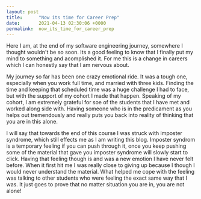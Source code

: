 ```yaml
---
layout: post
title:      "Now its time for Career Prep"
date:       2021-04-13 02:30:06 +0000
permalink:  now_its_time_for_career_prep
---
```



Here I am, at the end of my software engineering journey, somewhere I thought wouldn't be so soon. Its a good feeling to know that I finally put my mind to something and acomplished it. For me this is a change in careers which I can honestly say that I am nervous about.

My journey so far has been one crazy emotional ride. It was a tough one, especially when you work full time, and married with three kids. Finding the time and keeping that scheduled time was a huge challenge I had to face, but with the support of my cohort I made that happen. Speaking of my cohort, I am extremely grateful for soe of the students that I have met  and worked along side with. Having someone who is in the predicament as you helps out tremendously and really puts you back into reality of thinking that you are in this alone.

I will say that towards the end of this course I was struck with imposter syndrome, which still effects me as I am writing this blog. Imposter syndrom is a temporary feeling if you can push through it, once you keep pushing some of the material that gave you imposter syndrome will slowly start to click. Having that feeling though is and was a new emotion I have never felt before. When it first hit me I was really close to giving up because I though I would never understand the material. What helped me cope with the feeling was talking to other students who were feeling the exact same way that I was. It just goes to prove that no matter situation you are in, you are not alone! 
